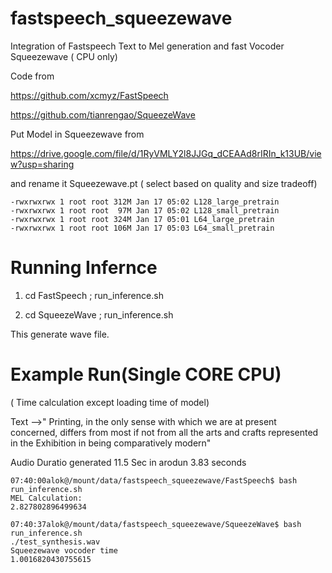 # fastspeech_squeezewave
Integration of Fastspeech Text to Mel generation and fast Vocoder Squeezewave ( CPU only)

Code from 

https://github.com/xcmyz/FastSpeech

https://github.com/tianrengao/SqueezeWave


Put Model in Squeezewave from 

https://drive.google.com/file/d/1RyVMLY2l8JJGq_dCEAAd8rIRIn_k13UB/view?usp=sharing 

and rename it Squeezewave.pt ( select based on quality and size tradeoff)

```
-rwxrwxrwx 1 root root 312M Jan 17 05:02 L128_large_pretrain
-rwxrwxrwx 1 root root  97M Jan 17 05:02 L128_small_pretrain
-rwxrwxrwx 1 root root 324M Jan 17 05:01 L64_large_pretrain
-rwxrwxrwx 1 root root 106M Jan 17 05:03 L64_small_pretrain
```
# Running Infernce
1. cd FastSpeech ; run_inference.sh

2. cd SqueezeWave ; run_inference.sh

This generate wave file.

# Example Run(Single CORE CPU) 

( Time calculation except loading time of model)

Text -->" Printing, in the only sense with which we are at present concerned, differs from most if not from all the arts and crafts represented in the Exhibition in being comparatively modern"

Audio Duratio generated 11.5 Sec in arodun 3.83 seconds

```
07:40:00alok@/mount/data/fastspeech_squeezewave/FastSpeech$ bash run_inference.sh 
MEL Calculation:
2.827802896499634

07:40:37alok@/mount/data/fastspeech_squeezewave/SqueezeWave$ bash run_inference.sh 
./test_synthesis.wav 
Squeezewave vocoder time
1.0016820430755615
```


